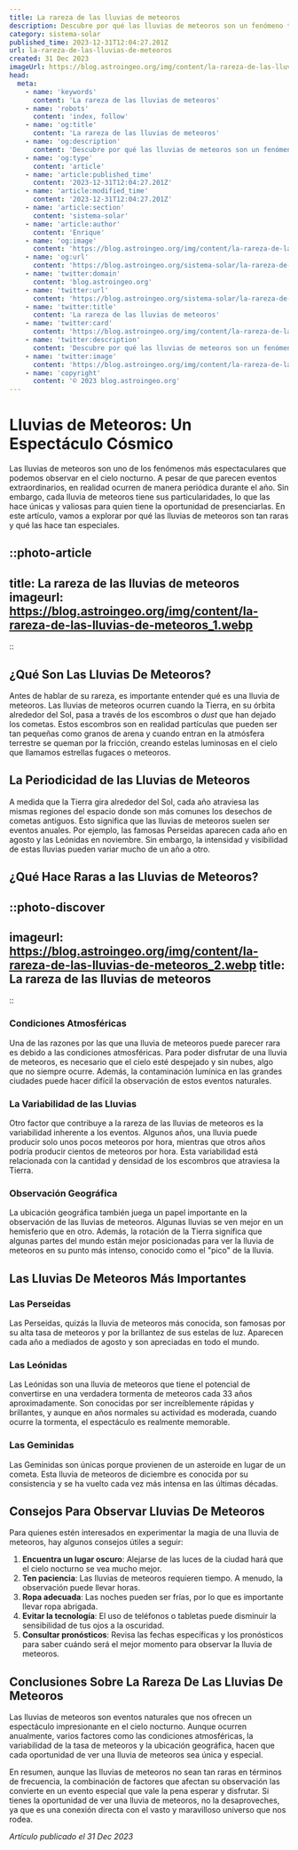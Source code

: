 ```yaml
---
title: La rareza de las lluvias de meteoros
description: Descubre por qué las lluvias de meteoros son un fenómeno tan singular en nuestro cielo nocturno y cómo observar estos eventos astronómicos únicos.
category: sistema-solar
published_time: 2023-12-31T12:04:27.201Z
url: la-rareza-de-las-lluvias-de-meteoros
created: 31 Dec 2023
imageUrl: https://blog.astroingeo.org/img/content/la-rareza-de-las-lluvias-de-meteoros_1.webp
head:
  meta:
    - name: 'keywords'
      content: 'La rareza de las lluvias de meteoros'
    - name: 'robots'
      content: 'index, follow'
    - name: 'og:title'
      content: 'La rareza de las lluvias de meteoros'
    - name: 'og:description'
      content: 'Descubre por qué las lluvias de meteoros son un fenómeno tan singular en nuestro cielo nocturno y cómo observar estos eventos astronómicos únicos.'
    - name: 'og:type'
      content: 'article'
    - name: 'article:published_time'
      content: '2023-12-31T12:04:27.201Z'
    - name: 'article:modified_time'
      content: '2023-12-31T12:04:27.201Z'
    - name: 'article:section'
      content: 'sistema-solar'
    - name: 'article:author'
      content: 'Enrique'
    - name: 'og:image'
      content: 'https://blog.astroingeo.org/img/content/la-rareza-de-las-lluvias-de-meteoros_1.webp'
    - name: 'og:url'
      content: 'https://blog.astroingeo.org/sistema-solar/la-rareza-de-las-lluvias-de-meteoros'
    - name: 'twitter:domain'
      content: 'blog.astroingeo.org'
    - name: 'twitter:url'
      content: 'https://blog.astroingeo.org/sistema-solar/la-rareza-de-las-lluvias-de-meteoros'
    - name: 'twitter:title'
      content: 'La rareza de las lluvias de meteoros'
    - name: 'twitter:card'
      content: 'https://blog.astroingeo.org/img/content/la-rareza-de-las-lluvias-de-meteoros_1.webp'
    - name: 'twitter:description'
      content: 'Descubre por qué las lluvias de meteoros son un fenómeno tan singular en nuestro cielo nocturno y cómo observar estos eventos astronómicos únicos.'
    - name: 'twitter:image'
      content: 'https://blog.astroingeo.org/img/content/la-rareza-de-las-lluvias-de-meteoros_1.webp'
    - name: 'copyright'
      content: '© 2023 blog.astroingeo.org'
---
```

# Lluvias de Meteoros: Un Espectáculo Cósmico

Las lluvias de meteoros son uno de los fenómenos más espectaculares que podemos observar en el cielo nocturno. A pesar de que parecen eventos extraordinarios, en realidad ocurren de manera periódica durante el año. Sin embargo, cada lluvia de meteoros tiene sus particularidades, lo que las hace únicas y valiosas para quien tiene la oportunidad de presenciarlas. En este artículo, vamos a explorar por qué las lluvias de meteoros son tan raras y qué las hace tan especiales.

::photo-article
---
title: La rareza de las lluvias de meteoros
imageurl: https://blog.astroingeo.org/img/content/la-rareza-de-las-lluvias-de-meteoros_1.webp
---
::

## ¿Qué Son Las Lluvias De Meteoros?

Antes de hablar de su rareza, es importante entender qué es una lluvia de meteoros. Las lluvias de meteoros ocurren cuando la Tierra, en su órbita alrededor del Sol, pasa a través de los escombros o _dust_ que han dejado los cometas. Estos escombros son en realidad partículas que pueden ser tan pequeñas como granos de arena y cuando entran en la atmósfera terrestre se queman por la fricción, creando estelas luminosas en el cielo que llamamos estrellas fugaces o meteoros.

## La Periodicidad de las Lluvias de Meteoros

A medida que la Tierra gira alrededor del Sol, cada año atraviesa las mismas regiones del espacio donde son más comunes los desechos de cometas antiguos. Esto significa que las lluvias de meteoros suelen ser eventos anuales. Por ejemplo, las famosas Perseidas aparecen cada año en agosto y las Leónidas en noviembre. Sin embargo, la intensidad y visibilidad de estas lluvias pueden variar mucho de un año a otro.

## ¿Qué Hace Raras a las Lluvias de Meteoros?


::photo-discover
---
imageurl: https://blog.astroingeo.org/img/content/la-rareza-de-las-lluvias-de-meteoros_2.webp
title: La rareza de las lluvias de meteoros
---
::

### Condiciones Atmosféricas

Una de las razones por las que una lluvia de meteoros puede parecer rara es debido a las condiciones atmosféricas. Para poder disfrutar de una lluvia de meteoros, es necesario que el cielo esté despejado y sin nubes, algo que no siempre ocurre. Además, la contaminación lumínica en las grandes ciudades puede hacer difícil la observación de estos eventos naturales.

### La Variabilidad de las Lluvias

Otro factor que contribuye a la rareza de las lluvias de meteoros es la variabilidad inherente a los eventos. Algunos años, una lluvia puede producir solo unos pocos meteoros por hora, mientras que otros años podría producir cientos de meteoros por hora. Esta variabilidad está relacionada con la cantidad y densidad de los escombros que atraviesa la Tierra.

### Observación Geográfica

La ubicación geográfica también juega un papel importante en la observación de las lluvias de meteoros. Algunas lluvias se ven mejor en un hemisferio que en otro. Además, la rotación de la Tierra significa que algunas partes del mundo están mejor posicionadas para ver la lluvia de meteoros en su punto más intenso, conocido como el "pico" de la lluvia.

## Las Lluvias De Meteoros Más Importantes

### Las Perseidas

Las Perseidas, quizás la lluvia de meteoros más conocida, son famosas por su alta tasa de meteoros y por la brillantez de sus estelas de luz. Aparecen cada año a mediados de agosto y son apreciadas en todo el mundo.

### Las Leónidas

Las Leónidas son una lluvia de meteoros que tiene el potencial de convertirse en una verdadera tormenta de meteoros cada 33 años aproximadamente. Son conocidas por ser increíblemente rápidas y brillantes, y aunque en años normales su actividad es moderada, cuando ocurre la tormenta, el espectáculo es realmente memorable.

### Las Geminidas

Las Geminidas son únicas porque provienen de un asteroide en lugar de un cometa. Esta lluvia de meteoros de diciembre es conocida por su consistencia y se ha vuelto cada vez más intensa en las últimas décadas.

## Consejos Para Observar Lluvias De Meteoros

Para quienes estén interesados en experimentar la magia de una lluvia de meteoros, hay algunos consejos útiles a seguir:

1. **Encuentra un lugar oscuro**: Alejarse de las luces de la ciudad hará que el cielo nocturno se vea mucho mejor.
2. **Ten paciencia**: Las lluvias de meteoros requieren tiempo. A menudo, la observación puede llevar horas.
3. **Ropa adecuada**: Las noches pueden ser frías, por lo que es importante llevar ropa abrigada.
4. **Evitar la tecnología**: El uso de teléfonos o tabletas puede disminuir la sensibilidad de tus ojos a la oscuridad.
5. **Consultar pronósticos**: Revisa las fechas específicas y los pronósticos para saber cuándo será el mejor momento para observar la lluvia de meteoros.

## Conclusiones Sobre La Rareza De Las Lluvias De Meteoros

Las lluvias de meteoros son eventos naturales que nos ofrecen un espectáculo impresionante en el cielo nocturno. Aunque ocurren anualmente, varios factores como las condiciones atmosféricas, la variabilidad de la tasa de meteoros y la ubicación geográfica, hacen que cada oportunidad de ver una lluvia de meteoros sea única y especial.

En resumen, aunque las lluvias de meteoros no sean tan raras en términos de frecuencia, la combinación de factores que afectan su observación las convierte en un evento especial que vale la pena esperar y disfrutar. Si tienes la oportunidad de ver una lluvia de meteoros, no la desaproveches, ya que es una conexión directa con el vasto y maravilloso universo que nos rodea.

_Artículo publicado el 31 Dec 2023_